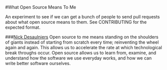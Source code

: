 #What Open Source Means To Me

An experiment to see if we can get a bunch of people to send pull requests
about what open source means to them.  See CONTRIBUTING for the expected
format.

###[Nick Desaulniers](http://nickdesaulniers.github.io/about/)
Open source to me means standing on the shoulders of giants instead of starting
from scratch every time; reinventing the wheel again and again.  This allows us
to accelerate the rate at which technological break throughs occur.  Open
source allows us to learn from, examine, and understand how the software we use
everyday works, and how we can write better software ourselves.

